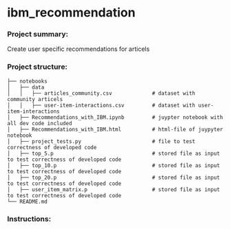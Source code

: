 # ibm_recommendation

### Project summary:
Create user specific recommendations for articels

### Project structure:
    ├── notebooks
    │   ├── data                   
    │   │   ├── articles_community.csv             # dataset with community articels
    │   │   ├── user-item-interactions.csv         # dataset with user-item-interactions
    │   ├── Recommendations_with_IBM.ipynb         # juypter notebook with all dev code included
    │   ├── Recommendations_with_IBM.html          # html-file of juypyter notebook
    │   ├── project_tests.py                       # file to test correctness of developed code
    │   ├── top_5.p                                # stored file as input to test correctness of developed code
    │   ├── top_10.p                               # stored file as input to test correctness of developed code
    │   ├── top_20.p                               # stored file as input to test correctness of developed code
    │   ├── user_item_matrix.p                     # stored file as input to test correctness of developed code
    └── README.md

### Instructions:
